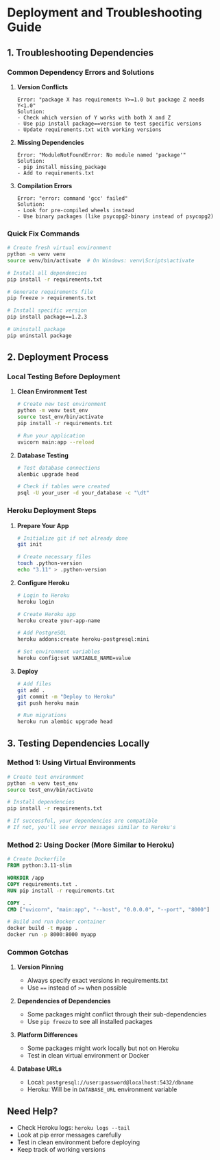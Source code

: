 # Deployment and Troubleshooting Guide

## 1. Troubleshooting Dependencies

### Common Dependency Errors and Solutions

1. **Version Conflicts**
   ```
   Error: "package X has requirements Y>=1.0 but package Z needs Y<1.0"
   Solution:
   - Check which version of Y works with both X and Z
   - Use pip install package==version to test specific versions
   - Update requirements.txt with working versions
   ```

2. **Missing Dependencies**
   ```
   Error: "ModuleNotFoundError: No module named 'package'"
   Solution:
   - pip install missing_package
   - Add to requirements.txt
   ```

3. **Compilation Errors**
   ```
   Error: "error: command 'gcc' failed"
   Solution:
   - Look for pre-compiled wheels instead
   - Use binary packages (like psycopg2-binary instead of psycopg2)
   ```

### Quick Fix Commands
```bash
# Create fresh virtual environment
python -m venv venv
source venv/bin/activate  # On Windows: venv\Scripts\activate

# Install all dependencies
pip install -r requirements.txt

# Generate requirements file
pip freeze > requirements.txt

# Install specific version
pip install package==1.2.3

# Uninstall package
pip uninstall package
```

## 2. Deployment Process

### Local Testing Before Deployment
1. **Clean Environment Test**
   ```bash
   # Create new test environment
   python -m venv test_env
   source test_env/bin/activate
   pip install -r requirements.txt

   # Run your application
   uvicorn main:app --reload
   ```

2. **Database Testing**
   ```bash
   # Test database connections
   alembic upgrade head

   # Check if tables were created
   psql -U your_user -d your_database -c "\dt"
   ```

### Heroku Deployment Steps
1. **Prepare Your App**
   ```bash
   # Initialize git if not already done
   git init

   # Create necessary files
   touch .python-version
   echo "3.11" > .python-version
   ```

2. **Configure Heroku**
   ```bash
   # Login to Heroku
   heroku login

   # Create Heroku app
   heroku create your-app-name

   # Add PostgreSQL
   heroku addons:create heroku-postgresql:mini

   # Set environment variables
   heroku config:set VARIABLE_NAME=value
   ```

3. **Deploy**
   ```bash
   # Add files
   git add .
   git commit -m "Deploy to Heroku"
   git push heroku main

   # Run migrations
   heroku run alembic upgrade head
   ```

## 3. Testing Dependencies Locally

### Method 1: Using Virtual Environments
```bash
# Create test environment
python -m venv test_env
source test_env/bin/activate

# Install dependencies
pip install -r requirements.txt

# If successful, your dependencies are compatible
# If not, you'll see error messages similar to Heroku's
```

### Method 2: Using Docker (More Similar to Heroku)
```dockerfile
# Create Dockerfile
FROM python:3.11-slim

WORKDIR /app
COPY requirements.txt .
RUN pip install -r requirements.txt

COPY . .
CMD ["uvicorn", "main:app", "--host", "0.0.0.0", "--port", "8000"]
```

```bash
# Build and run Docker container
docker build -t myapp .
docker run -p 8000:8000 myapp
```

### Common Gotchas
1. **Version Pinning**
   - Always specify exact versions in requirements.txt
   - Use `==` instead of `>=` when possible

2. **Dependencies of Dependencies**
   - Some packages might conflict through their sub-dependencies
   - Use `pip freeze` to see all installed packages

3. **Platform Differences**
   - Some packages might work locally but not on Heroku
   - Test in clean virtual environment or Docker

4. **Database URLs**
   - Local: `postgresql://user:password@localhost:5432/dbname`
   - Heroku: Will be in `DATABASE_URL` environment variable

## Need Help?
- Check Heroku logs: `heroku logs --tail`
- Look at pip error messages carefully
- Test in clean environment before deploying
- Keep track of working versions
